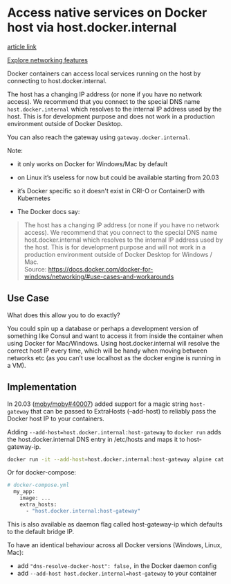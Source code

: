 # Access native services on Docker host via host.docker.internal

[article link](https://megamorf.gitlab.io/2020/09/19/access-native-services-on-docker-host-via-host-docker-internal/)

[Explore networking features](https://docs.docker.com/desktop/networking/)

Docker containers can access local services running on the host by connecting to host.docker.internal.

The host has a changing IP address (or none if you have no network access). We recommend that you connect to the special DNS name `host.docker.internal` which resolves to the internal IP address used by the host. This is for development purpose and does not work in a production environment outside of Docker Desktop.

You can also reach the gateway using `gateway.docker.internal`.

Note:

* it only works on Docker for Windows/Mac by default
* on Linux it’s useless for now but could be available starting from 20.03
* it’s Docker specific so it doesn't exist in CRI-O or ContainerD with Kubernetes

* The Docker docs say:

> The host has a changing IP address (or none if you have no network access). We recommend that you connect to the special DNS name host.docker.internal which resolves to the internal IP address used by the host. This is for development purpose and will not work in a production environment outside of Docker Desktop for Windows / Mac.  
Source: https://docs.docker.com/docker-for-windows/networking/#use-cases-and-workarounds

## Use Case

What does this allow you to do exactly?

You could spin up a database or perhaps a development version of something like Consul and want to access it from inside the container when using Docker for Mac/Windows. Using host.docker.internal will resolve the correct host IP every time, which will be handy when moving between networks etc (as you can’t use localhost as the docker engine is running in a VM).

## Implementation

In 20.03 ([moby/moby#40007](https://github.com/moby/moby/pull/40007)) added support for a magic string `host-gateway` that can be passed to ExtraHosts (–add-host) to reliably pass the Docker host IP to your containers.

Adding `--add-host=host.docker.internal:host-gateway` to `docker run` adds the host.docker.internal DNS entry in /etc/hosts and maps it to host-gateway-ip.

```bash
docker run -it --add-host=host.docker.internal:host-gateway alpine cat /etc/hosts
```

Or for docker-compose:

```bash
# docker-compose.yml
  my_app:
    image: ...
    extra_hosts:
      - "host.docker.internal:host-gateway"
```

This is also available as daemon flag called host-gateway-ip which defaults to the default bridge IP.

To have an identical behaviour across all Docker versions (Windows, Linux, Mac):

* add `"dns-resolve-docker-host": false,` in the Docker daemon config
* add `--add-host host.docker.internal=host-gateway` to your container
